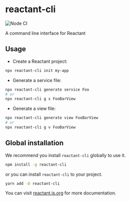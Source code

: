 # reactant-cli

![Node CI](https://github.com/unadlib/reactant/workflows/Node%20CI/badge.svg)

A command line interface for Reactant

## Usage

* Create a Reactant project:

```sh
npx reactant-cli init my-app
```

* Generate a service file:

```sh
npx reactant-cli generate service Foo
# or
npx reactant-cli g s FooBarView
```

* Generate a view file:

```sh
npx reactant-cli generate view FooBarView
# or
npx reactant-cli g v FooBarView
```

## Global installation

We recommend you install `reactant-cli` globally to use it.

```sh
npm install -g reactant-cli
```

or you can install `reactant-cli` to your project.

```sh
yarn add -D reactant-cli
```

You can visit [reactant.js.org](https://reactant.js.org/) for more documentation.
